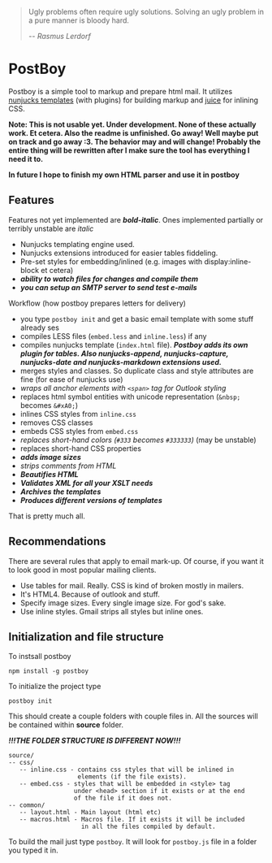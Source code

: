 > Ugly problems often require ugly solutions. Solving an ugly problem in a pure manner is bloody hard.
>
> -- *Rasmus Lerdorf*

PostBoy
===
Postboy is a simple tool to markup and prepare html mail. It utilizes
[nunjucks templates](https://mozilla.github.io/nunjucks/) (with plugins) for building markup and
[juice](https://www.npmjs.com/package/juice) for inlining CSS.

**Note: This is not usable yet. Under development. None of these actually work. Et cetera. Also the
readme is unfinished. Go away! Well maybe put on track and go away :3. The behavior may and will change!
Probably the entire thing will be rewritten after I make sure the tool has everything I need it to.**

**In future I hope to finish my own HTML parser and use it in postboy**

Features
---

Features not yet implemented are ***bold-italic***. Ones implemented partially or terribly unstable are *italic*

  - Nunjucks templating engine used. 
  - Nunjucks extensions introduced for easier tables fiddeling.
  - Pre-set styles for embedding/inlined (e.g. images with display:inline-block et cetera)
  - ***ability to watch files for changes and compile them***
  - ***you can setup an SMTP server to send test e-mails***

Workflow (how postboy prepares letters for delivery)
 
  - you type `postboy init` and get a basic email template with some stuff already ses
  - compiles LESS files (`embed.less` and `inline.less`) if any
  - compiles nunjucks template (`index.html` file). ***Postboy adds its own plugin for tables. Also nunjucks-append, nunjucks-capture, nunjucks-date and nunjucks-markdown extensions used.***
  - merges styles and classes. So duplicate class and style attributes are fine (for ease of nunjucks use)
  - *wraps all anchor elements with `<span>` tag for Outlook styling*
  - replaces html symbol entities with unicode representation (`&nbsp;` becomes `&#xA0;`)
  - inlines CSS styles from `inline.css`
  - removes CSS classes
  - embeds CSS styles from `embed.css`
  - *replaces short-hand colors (`#333` becomes `#333333`)* (may be unstable)
  - replaces short-hand CSS properties 
  - ***adds image sizes***
  - *strips comments from HTML*
  - ***Beautifies HTML***
  - ***Validates XML for all your XSLT needs***
  - ***Archives the templates***
  - ***Produces different versions of templates***

That is pretty much all.

Recommendations
---

There are several rules that apply to email mark-up. Of course, if you want it to look good in most
popular mailing clients.

  - Use tables for mail. Really. CSS is kind of broken mostly in mailers.
  - It's HTML4. Because of outlook and stuff.
  - Specify image sizes. Every single image size. For god's sake.
  - Use inline styles. Gmail strips all styles but inline ones.

Initialization and file structure
---

To instsall postboy

    npm install -g postboy

To initialize the project type

    postboy init

This should create a couple folders with couple files in. All the sources will be contained within
**source** folder.

***!!!THE FOLDER STRUCTURE IS DIFFERENT NOW!!!***

    source/
    -- css/
       -- inline.css - contains css styles that will be inlined in
                       elements (if the file exists).
       -- embed.css - styles that will be embedded in <style> tag
                      under <head> section if it exists or at the end
                      of the file if it does not.
    -- common/
       -- layout.html - Main layout (html etc)
       -- macros.html - Macros file. If it exists it will be included
                        in all the files compiled by default.

To build the mail just type `postboy`. It will look for `postboy.js` file in a folder you typed it in.
    
